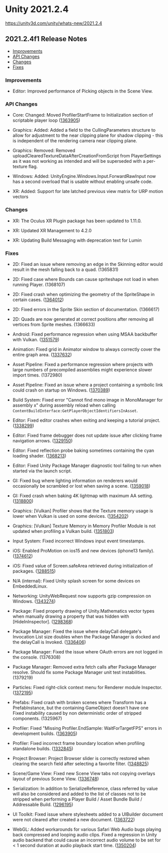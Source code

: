 # Unity 2021.2.4

https://unity3d.com/unity/whats-new/2021.2.4

## 2021.2.4f1 Release Notes

- [Improvements](#improvements)
- [API Changes](#api-changes)
- [Changes](#changes)
- [Fixes](#fixes)


### Improvements

*   Editor: Improved performance of Picking objects in the Scene View.

### API Changes

*   Core: Changed: Moved ProfilerStartFrame to Initialization section of scriptable player loop ([1363905](https://issuetracker.unity3d.com/issues/ios-profiler-missing-profiler-dot-endsample-waitfortargetfps-errors-are-thrown-when-profiling-ios-dev-build))
    
*   Graphics: Added: Added a field to the CullingParameters structure to allow for adjustment to the near clipping plane for shadow clipping - this is independent of the rendering camera near clipping plane.
    
*   Graphics: Removed: Removed uploadClearedTextureDataAfterCreationFromScript from PlayerSettings as it was not working as intended and will be superseded with a per-texture flag.
    
*   Windows: Added: UnityEngine.Windows.Input.ForwardRawInput now has a second overload that is usable without enabling unsafe code.
    
*   XR: Added: Support for late latched previous view matrix for URP motion vectors
    

### Changes

*   XR: The Oculus XR Plugin package has been updated to 1.11.0.
    
*   XR: Updated XR Management to 4.2.0
    
*   XR: Updating Build Messaging with deprecation text for Lumin
    

### Fixes

*   2D: Fixed an issue where removing an edge in the Skinning editor would result in the mesh falling back to a quad. (1365831)
    
*   2D: Fixed case where Bounds can cause spriteshape not load in when running Player. (1368107)
    
*   2D: Fixed crash when optimizing the geometry of the SpriteShape in certain cases. ([1364012](https://issuetracker.unity3d.com/issues/crash-when-optimizing-the-geometry-of-the-spriteshape))
    
*   2D: Fixed errors in the Sprite Skin section of documentation. (1366617)
    
*   2D: Quads are now generated at correct positions after removing all vertices from Sprite meshes. (1366633)
    
*   Android: Fixed performance regression when using MSAA backbuffer with Vulkan. ([1351579](https://issuetracker.unity3d.com/issues/android-vulkan-when-using-antialiasing-with-vulkan-the-fps-fluctuates-from-40-60))
    
*   Animation: Fixed grid in Animator window to always correctly cover the entire graph area. ([1337632](https://issuetracker.unity3d.com/issues/animator-window-grid-does-not-cover-the-entire-graph-area))
    
*   Asset Pipeline: Fixed a performance regression where projects with large numbers of precompiled assemblies might experience slower import times. (1372980)
    
*   Asset Pipeline: Fixed an issue where a project containing a symbolic link could crash on startup on Windows. ([1370389](https://issuetracker.unity3d.com/issues/crash-on-ondemandscheduler-setstandbyworkercount-when-opening-a-project-with-a-symbolic-link-in-it))
    
*   Build System: Fixed error "Cannot find mono image in MonoManager for assembly x" during assembly reload when calling `ContentBuildInterface:GetPlayerObjectIdentifiersInAsset`.
    
*   Editor: Fixed editor crashes when exiting and keeping a tutorial project. ([1338299](https://issuetracker.unity3d.com/issues/editor-crashes-when-exiting-and-keeping-a-new-micrograme-project))
    
*   Editor: Fixed frame debugger does not update issue after clicking frame navigation arrows. ([1329150](https://issuetracker.unity3d.com/issues/frame-debugger-frame-event-data-doesnt-update-after-clicking-on-frame-navigation-arrows-and-not-moving-the-mouse))
    
*   Editor: Fixed reflection probe baking sometimes containing the cyan loading shader. ([1368213](https://issuetracker.unity3d.com/issues/loading-shader-is-picked-when-allowasynccompilation-equals-false-and-async-compilation-is-ongoing))
    
*   Editor: Fixed Unity Package Manager diagnostic tool failing to run when started via the launch script.
    
*   GI: Fixed bug where lighting information on renderers would occasionally be scrambled or lost when saving a scene. ([1359018](https://issuetracker.unity3d.com/issues/baked-lightmap-breaks-on-unityjapanoffice-asset-when-the-scene-in-saved-and-opened-again))
    
*   GI: Fixed crash when baking 4K lightmap with maximum AA setting. ([1318800](https://issuetracker.unity3d.com/issues/openrl-error-is-thrown-slash-editor-crashes-when-generating-lighting-with-4096-max-lightmap-size))
    
*   Graphics: \[Vulkan\] Profiler shows that the Texture memory usage is lower when Vulkan is used on some devices. ([1354202](https://issuetracker.unity3d.com/issues/profiler-texture-memory-displays-0-dot-00-kb-when-the-texture-is-not-readable-and-when-profiling-some-devices))
    
*   Graphics: \[Vulkan\] Texture Memory in Memory Profiler Module is not updated when profiling a Vulkan build. ([1351803](https://issuetracker.unity3d.com/issues/memory-profiler-profiler-shows-that-the-texture-memory-usage-is-lower-when-vulkan-is-used-on-some-devices))
    
*   Input System: Fixed incorrect Windows input event timestamps.
    
*   iOS: Enabled ProMotion on ios15 and new devices (iphone13 family). ([1374612](https://issuetracker.unity3d.com/issues/enable-promotion-support-does-not-allow-iphone-13-pro-slash-pro-max-to-run-at-higher-refresh-rates))
    
*   iOS: Fixed value of Screen.safeArea retrieved during initialization of packages. ([1288515](https://issuetracker.unity3d.com/issues/ios-wrong-screen-dot-safearea-values-are-retrieved-when-the-xrloader-is-initialized-and-device-with-a-notch-is-used))
    
*   N/A (internal): Fixed Unity splash screen for some devices on EmbeddedLinux.
    
*   Networking: UnityWebRequest now supports gzip compression on Windows. ([1343274](https://issuetracker.unity3d.com/issues/unitywebrequest-fails-on-windows-if-gzip-compression-is-used))
    
*   Package: Fixed property drawing of Unity.Mathematics vector types when manually drawing a property that was hidden with \[HideInInspector\]. ([1298368](https://issuetracker.unity3d.com/issues/int3-float3-and-quaternions-fields-from-the-mathematics-package-dont-work-properly-when-using-debuggerhidden-attribute))
    
*   Package Manager: Fixed the issue where delayCall delegate's Invocation List size doubles when the Package Manager is docked and the delayCall is Invoked. ([1336406](https://issuetracker.unity3d.com/issues/delaycall-delegates-invocation-list-size-doubles-when-the-package-manager-is-docked-and-the-delaycall-is-invoked))
    
*   Package Manager: Fixed the issue where OAuth errors are not logged in the console. (1376308)
    
*   Package Manager: Removed extra fetch calls after Package Manager resolve. Should fix some Package Manager unit test instabilities. (1379219)
    
*   Particles: Fixed right-click context menu for Renderer module Inspector. ([1372195](https://issuetracker.unity3d.com/issues/context-menu-does-not-pop-up-when-right-clicking-particle-system-renderer-module))
    
*   Prefabs: Fixed crash with broken scenes where Transform has a PrefabInstance, but the containing GameObject doesn't have one  
    Fixed instability caused by non deterministic order of stripped components. (1325967)
    
*   Profiler: Fixed "Missing Profiler.EndSample: WaitForTargetFPS" errors in development builds. ([1363905](https://issuetracker.unity3d.com/issues/ios-profiler-missing-profiler-dot-endsample-waitfortargetfps-errors-are-thrown-when-profiling-ios-dev-build))
    
*   Profiler: Fixed incorrect frame boundary location when profiling standalone builds. ([1332845](https://issuetracker.unity3d.com/issues/profiler-frame-boundary-in-standalone-builds-occurs-at-unexpected-point))
    
*   Project Browser: Project Browser slider is correctly restored when clearing the search field after selecting a favorite filter. ([1348825](https://issuetracker.unity3d.com/issues/project-browser-slider-doesnt-get-reset-after-selecting-any-item-in-favorites-hierarchy-and-clearing-the-search-bar))
    
*   Scene/Game View: Fixed new Scene View tabs not copying overlays layout of previous Scene View. ([1336748](https://issuetracker.unity3d.com/issues/draggable-scene-tool-overlays-will-not-retain-their-layout-when-adding-a-new-scene-view))
    
*   Serialization: In addition to SerializeReference, class referred by value will also be considered and added to the list of classes not to be stripped when performing a Player Build / Asset Bundle Build / Addressable Build. ([1296195](https://issuetracker.unity3d.com/issues/onafterdeserialize-is-not-called-for-a-class-with-no-empty-constructor-in-a-package-when-project-is-built-using-il2cpp))
    
*   UI Toolkit: Fixed issue where stylesheets added to a UIBuilder document were not cleared after created a new document. ([1363722](https://issuetracker.unity3d.com/issues/ui-builder-applies-previously-loaded-uss-to-a-new-uxml))
    
*   WebGL: Added workarounds for various Safari Web Audio bugs playing back compressed and looping audio clips. Fixed a regression in Unity audio backend that could cause an incorrect audio volume to be set for < 1 second duration at audio playback start time. ([1350204](https://issuetracker.unity3d.com/issues/webgl-macos-looping-audio-gets-distorted-and-echoes-when-played-over-time-on-safari))